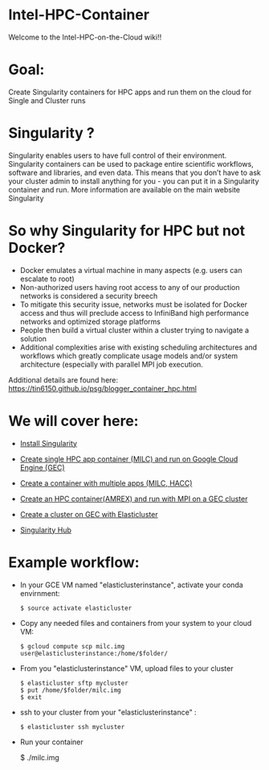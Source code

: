 # Intel-HPC-Container
Welcome to the Intel-HPC-on-the-Cloud wiki!!

# Goal:
Create Singularity containers for HPC apps and run them on the cloud for Single and Cluster runs

# Singularity ?
Singularity enables users to have full control of their environment. Singularity containers can be used to package entire scientific workflows, software and libraries, and even data. This means that you don’t have to ask your cluster admin to install anything for you - you can put it in a Singularity container and run. More information are available on the main website Singularity

# So why Singularity for HPC  but not Docker?

* Docker emulates a virtual machine in many aspects (e.g. users can escalate to root)
* Non-authorized users having root access to any of our production networks is considered a security breech
* To mitigate this security issue, networks must be isolated for Docker access and thus will preclude access to InfiniBand high performance networks and optimized storage platforms
* People then build a virtual cluster within a cluster trying to navigate a solution
* Additional complexities arise with existing scheduling architectures and workflows which greatly complicate usage models and/or system architecture (especially with parallel MPI job execution.

Additional details are found here: https://tin6150.github.io/psg/blogger_container_hpc.html


# We will cover here:

* [Install Singularity](https://github.com/Smahane/Intel-HPC-Container/wiki/Install-Singularity)

* [Create single HPC app container (MILC) and run on Google Cloud Engine (GEC)](https://github.com/Smahane/Intel-HPC-Container/wiki/Create-single-HPC-app-container-(MILC)-and-run-on-Google-Cloud-Engine-(GEC))

* [Create a container with multiple apps (MILC, HACC)](https://github.com/Smahane/Intel-HPC-Container/wiki/Create-a-container-with-multiple-apps-(MILC,-HACC) )

* [Create an HPC container(AMREX) and run with MPI on a GEC cluster](https://github.com/Smahane/Intel-HPC-Container/wiki/Create-an-HPC-container(AMREX)-and-run-with-MPI-on-a-GEC-cluster) 
* [Create a cluster on GEC with Elasticluster](https://github.com/Smahane/Intel-HPC-Container/wiki/Create-a-cluster-on-GEC-with-Elasticluster)
* [Singularity Hub](https://github.com/Smahane/Intel-HPC-Container/wiki/Singularity-Hub)

# Example workflow:
 * In your GCE VM named "elasticlusterinstance", activate your conda envirnment:
 
       $ source activate elasticluster
   
  * Copy any needed files and containers from your system to your cloud VM:
  
    	$ gcloud compute scp milc.img user@elasticlusterinstance:/home/$folder/

  * From you "elasticlusterinstance" VM, upload files to your cluster
  
        $ elasticluster sftp mycluster
        $ put /home/$folder/milc.img
        $ exit

  * ssh to your cluster from your "elasticlusterinstance" :
  
        $ elasticluster ssh mycluster

   * Run your container
   
        $ ./milc.img
